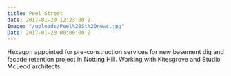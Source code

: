 ```yaml
---
title: Peel Street
date: 2017-01-20 12:23:00 Z
Image: "/uploads/Peel%20St%20news.jpg"
Date: 2017-01-20 00:00:00 Z
---
```


Hexagon appointed for pre-construction services for new basement dig and facade retention project in Notting Hill. Working with Kitesgrove and Studio McLeod architects.